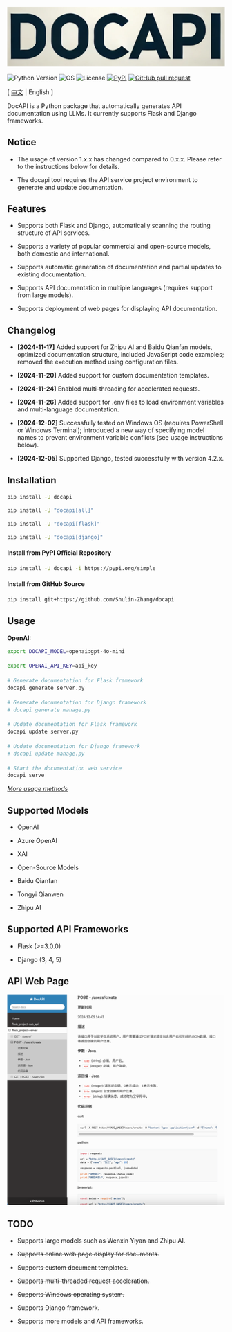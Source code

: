 ![image](assets/logo.png)

![Python Version](https://img.shields.io/badge/python-3.8+-aff.svg)
![OS](https://img.shields.io/badge/os-windows%20|%20linux%20|%20macOS-blue)
![License](https://img.shields.io/badge/license-Apache%202-dfd.svg)
[![PyPI](https://img.shields.io/pypi/v/docapi)](https://pypi.org/project/docapi/)
[![GitHub pull request](https://img.shields.io/badge/PRs-welcome-blue)](https://github.com/Shulin-Zhang/docapi/pulls)

\[ [中文](README.md) | English \]

DocAPI is a Python package that automatically generates API documentation using LLMs. It currently supports Flask and Django frameworks.

## Notice

- The usage of version 1.x.x has changed compared to 0.x.x. Please refer to the instructions below for details.

- The docapi tool requires the API service project environment to generate and update documentation.

## Features

- Supports both Flask and Django, automatically scanning the routing structure of API services.

- Supports a variety of popular commercial and open-source models, both domestic and international.

- Supports automatic generation of documentation and partial updates to existing documentation.

- Supports API documentation in multiple languages (requires support from large models).

- Supports deployment of web pages for displaying API documentation.

## Changelog

- **[2024-11-17]** Added support for Zhipu AI and Baidu Qianfan models, optimized documentation structure, included JavaScript code examples; removed the execution method using configuration files.

- **[2024-11-20]** Added support for custom documentation templates.

- **[2024-11-24]** Enabled multi-threading for accelerated requests.

- **[2024-11-26]** Added support for .env files to load environment variables and multi-language documentation.

- **[2024-12-02]** Successfully tested on Windows OS (requires PowerShell or Windows Terminal); introduced a new way of specifying model names to prevent environment variable conflicts (see usage instructions below).

- **[2024-12-05]** Supported Django, tested successfully with version 4.2.x.

## Installation

```bash
pip install -U docapi
```

```bash
pip install -U "docapi[all]"
```

```bash
pip install -U "docapi[flask]"
```

```bash
pip install -U "docapi[django]"
```

#### Install from PyPI Official Repository

```bash
pip install -U docapi -i https://pypi.org/simple
```

#### Install from GitHub Source

```bash
pip install git+https://github.com/Shulin-Zhang/docapi
```

## Usage

**OpenAI:**
```bash
export DOCAPI_MODEL=openai:gpt-4o-mini

export OPENAI_API_KEY=api_key

# Generate documentation for Flask framework
docapi generate server.py

# Generate documentation for Django framework
# docapi generate manage.py

# Update documentation for Flask framework
docapi update server.py

# Update documentation for Django framework
# docapi update manage.py

# Start the documentation web service
docapi serve
```

*[More usage methods](USAGE.md)*

## Supported Models

- OpenAI

- Azure OpenAI

- XAI

- Open-Source Models

- Baidu Qianfan

- Tongyi Qianwen

- Zhipu AI

## Supported API Frameworks

- Flask (>=3.0.0)

- Django (3, 4, 5)
  
## API Web Page

![image](assets/example1.png)

## TODO

- ~~Supports large models such as Wenxin Yiyan and Zhipu AI.~~

- ~~Supports online web page display for documents.~~

- ~~Supports custom document templates.~~

- ~~Supports multi-threaded request acceleration.~~

- ~~Supports Windows operating system.~~

- ~~Supports Django framework.~~

- Supports more models and API frameworks.
